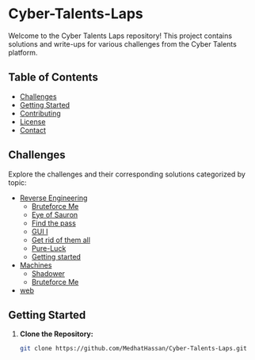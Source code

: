 # Cyber-Talents-Laps
Welcome to the Cyber Talents Laps repository! This project contains solutions and write-ups for various challenges from the Cyber Talents platform.

## Table of Contents
- [Challenges](#challenges)
- [Getting Started](#getting-started)
- [Contributing](#contributing)
- [License](#license)
- [Contact](#contact)

## Challenges
Explore the challenges and their corresponding solutions categorized by topic:

- [Reverse Engineering](ReverseEngineering)
  - [Bruteforce Me](ReverseEngineering/Bruteforce%20Me)   
  - [Eye of Sauron](ReverseEngineering/EyeofSauron)   
  - [Find the pass](ReverseEngineering/Find%20the%20Pass)   
  - [GUI I](ReverseEngineering/GUI_I)   
  - [Get rid of them all](ReverseEngineering/Get-rid-of-them-all)   
  - [Pure-Luck](ReverseEngineering/Pure-Luck)   
  - [Getting started](ReverseEngineering/getting-started)   
- [Machines](Machines)
  - [Shadower](Machines/shadower)  
  - [Bruteforce Me](Machines/version)  
- [web](web/bypasstheworld)

## Getting Started

1. **Clone the Repository:**
   ```bash
   git clone https://github.com/MedhatHassan/Cyber-Talents-Laps.git
